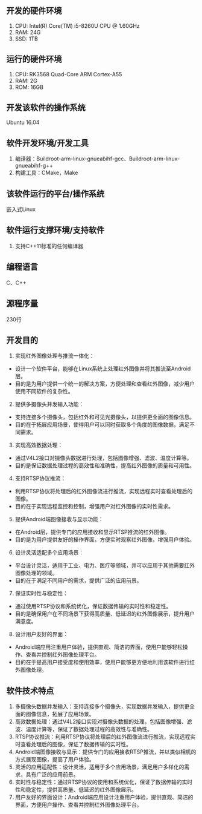 ## 开发的硬件环境

1. CPU: Intel(R) Core(TM) i5-8260U CPU @ 1.60GHz
2. RAM: 24G
3. SSD: 1TB

## 运行的硬件环境

1. CPU: RK3568 Quad-Core ARM Cortex-A55
2. RAM: 2G
3. ROM: 16GB

## 开发该软件的操作系统

Ubuntu 16.04

## 软件开发环境/开发工具

1. 编译器：Buildroot-arm-linux-gnueabihf-gcc、Buildroot-arm-linux-gnueabihf-g++
2. 构建工具：CMake，Make

## 该软件运行的平台/操作系统

嵌入式Linux

## 软件运行支撑环境/支持软件

1. 支持C++11标准的任何编译器

## 编程语言

C、C++

## 源程序量

230行

## 开发目的

1. 实现红外图像处理与推流一体化：
- 设计一个软件平台，能够在Linux系统上处理红外图像并将其推流至Android层。
- 目的是为用户提供一个统一的解决方案，方便处理和查看红外图像，减少用户使用不同软件的复杂性。

2. 提供多摄像头并发输入功能：
- 支持连接多个摄像头，包括红外和可见光摄像头，以提供更全面的图像信息。
- 目的在于拓展应用场景，使得用户可以同时获取多个角度的图像数据，满足不同需求。

3. 实现高效数据处理：
- 通过V4L2接口对摄像头数据进行处理，包括图像增强、滤波、温度计算等。
- 目的是保证数据处理过程的高效性和准确性，提高红外图像的质量和可用性。

4. 支持RTSP协议推流：
- 利用RTSP协议将处理后的红外图像流进行推流，实现远程实时查看处理后的图像。
- 目的在于实现远程监控和控制，增强用户对红外图像的实时性需求。

5. 提供Android端图像接收与显示功能：
- 在Android层，提供专门的应用接收和显示RTSP推流的红外图像。
- 目的是为用户提供友好的操作界面，方便实时观察红外图像，增强用户体验。

6. 设计灵活适配多个应用场景：
- 平台设计灵活，适用于工业、电力、医疗等领域，并可以应用于其他需要红外图像处理的领域。
- 目的在于满足不同用户的需求，提供广泛的应用前景。

7. 保证实时性与稳定性：
- 通过使用RTSP协议和系统优化，保证数据传输的实时性和稳定性。
- 目的是确保用户在不同场景下获得高质量、低延迟的红外图像展示，提升用户满意度。

8. 设计用户友好的界面：
- Android端应用注重用户体验，提供直观、简洁的界面，使用户能够轻松操作、查看并控制红外图像处理平台。
- 目的在于提高用户接受度和使用效率，使用户能够更方便地利用该软件进行红外图像处理。

## 软件技术特点

1. 多摄像头数据并发输入：支持连接多个摄像头，实现数据并发输入，提供更全面的图像信息，拓展了应用场景。
2. 高效数据处理：通过V4L2接口实现对摄像头数据的处理，包括图像增强、滤波、温度计算等，保证了数据处理过程的高效性与准确性。
3. RTSP协议推流：利用RTSP协议将处理后的红外图像流进行推流，实现远程实时查看处理后的图像，保证了数据传输的实时性。
4. Android端图像接收与显示：提供专门的应用接收RTSP推流，并以类似相机的方式展现图像，提高了用户体验。
5. 灵活的应用适配性：设计灵活，适用于多个应用场景，满足用户多样化的需求，具有广泛的应用前景。
6. 实时性与稳定性：通过RTSP协议的使用和系统优化，保证了数据传输的实时性和稳定性，提供高质量、低延迟的红外图像展示。
7. 用户友好的界面设计：Android端应用设计注重用户体验，提供直观、简洁的界面，方便用户操作、查看并控制红外图像处理平台。